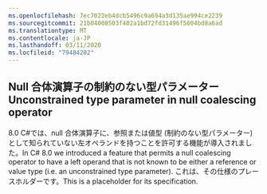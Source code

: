 ```yaml
---
ms.openlocfilehash: 7ec7022eb4dcb5496c9a694a3d135ae994ce2239
ms.sourcegitcommit: 21b04008503f402a1bd72fd31496f5604bd8a6ad
ms.translationtype: MT
ms.contentlocale: ja-JP
ms.lasthandoff: 03/11/2020
ms.locfileid: "79484202"
---
```

## <a name="unconstrained-type-parameter-in-null-coalescing-operator"></a><span data-ttu-id="c6405-101">Null 合体演算子の制約のない型パラメーター</span><span class="sxs-lookup"><span data-stu-id="c6405-101">Unconstrained type parameter in null coalescing operator</span></span>

<span data-ttu-id="c6405-102">8\.0 C#では、null 合体演算子に、参照または値型 (制約のない型パラメーター) として知られていない左オペランドを持つことを許可する機能が導入されました。</span><span class="sxs-lookup"><span data-stu-id="c6405-102">In C# 8.0 we introduced a feature that permits a null coalescing operator to have a left operand that is not known to be either a reference or value type (i.e. an unconstrained type parameter).</span></span> <span data-ttu-id="c6405-103">これは、その仕様のプレースホルダーです。</span><span class="sxs-lookup"><span data-stu-id="c6405-103">This is a placeholder for its specification.</span></span>
